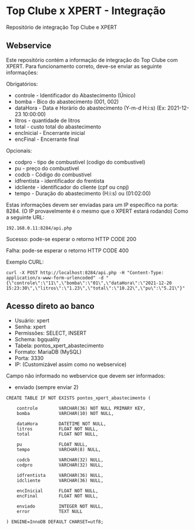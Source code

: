 # Top Clube x XPERT - Integração
Repositório de integração Top Clube e XPERT

## Webservice
Este repositório contém a informação de integração do Top Clube com XPERT.
Para funcionamento correto, deve-se enviar as seguinte informações:

Obrigatórios:
- controle 	  - Identificador do Abastecimento (Único)
- bomba 		  - Bico do abastecimento (001, 002)
- dataHora 	  - Data e Horário do abastecimento (Y-m-d H:i:s) (Ex: 2021-12-23 10:00:00)
- litros 		  - quantidade de litros 
- total 		  - custo total do abastecimento
- encInicial  - Encerrante inicial 
- encFinal    - Encerrante final 

Opcionais:
- codpro 		- tipo de combustivel (codigo do combustivel)
- pu 			- preço do combustivel 
- codcb 		- Código do combustivel
- idfrentista 	- identificador do frentista
- idcliente 	- identificador do cliente (cpf ou cnpj)
- tempo 		- Duração do abastecimento (H:i:s) ou (01:02:00)

Estas informações devem ser enviadas para um IP específico na porta: 8284.
(O IP provavelmente é o mesmo que o XPERT estará rodando)
Como a seguinte URL:
```
192.168.0.11:8284/api.php
```
Sucesso: pode-se esperar o retorno HTTP CODE 200

Falha: pode-se esperar o retorno HTTP CODE 400

Exemplo CURL:
```
curl -X POST http://localhost:8284/api.php -H "Content-Type: application/x-www-form-urlencoded" -d "{\"controle\":\"11\",\"bomba\":\"01\",\"dataHora\":\"2021-12-20 15:23:30\",\"litros\":\"1.23\",\"total\":\"10.22\",\"pu\":\"5.21\"}"
```


## Acesso direto ao banco

- Usuário: xpert
- Senha: xpert
- Permissões: SELECT, INSERT
- Schema: bgquality
- Tabela: pontos_xpert_abastecimento
- Formato: MariaDB (MySQL)
- Porta: 3330
- IP: (Customizável assim como no webservice)

Campo não informado no webservice que devem ser informados:
- enviado (sempre enviar 2)

```
CREATE TABLE IF NOT EXISTS pontos_xpert_abastecimento (

	controle		VARCHAR(36) NOT NULL PRIMARY KEY,
	bomba 			VARCHAR(10) NOT NULL,

	dataHora 		DATETIME NOT NULL,
	litros 			FLOAT NOT NULL,
	total 			FLOAT NOT NULL,

	pu 				FLOAT NULL,
	tempo 			VARCHAR(8) NULL,

	codcb 			VARCHAR(32) NULL,
	codpro 			VARCHAR(32) NULL,

	idfrentista 	VARCHAR(36) NULL,
	idcliente 		VARCHAR(36) NULL,

	encInicial		FLOAT NOT NULL,
	encFinal		FLOAT NOT NULL,

	enviado			INTEGER NOT NULL,
	error			TEXT NULL

) ENGINE=InnoDB DEFAULT CHARSET=utf8;
```
